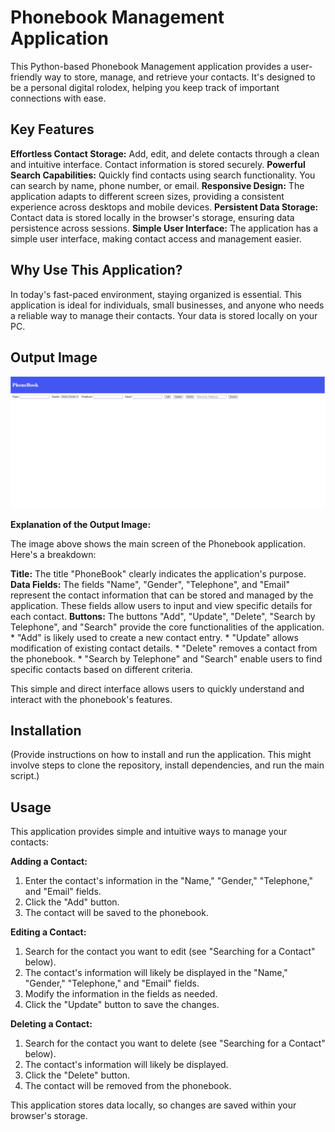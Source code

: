 
# Phonebook Management Application

This Python-based Phonebook Management application provides a user-friendly way to store, manage, and retrieve your contacts.  It's designed to be a personal digital rolodex, helping you keep track of important connections with ease.

## Key Features

**Effortless Contact Storage:** Add, edit, and delete contacts through a clean and intuitive interface. Contact information is stored securely.
**Powerful Search Capabilities:** Quickly find contacts using search functionality.  You can search by name, phone number, or email.
**Responsive Design:** The application adapts to different screen sizes, providing a consistent experience across desktops and mobile devices.
**Persistent Data Storage:** Contact data is stored locally in the browser's storage, ensuring data persistence across sessions.
**Simple User Interface:** The application has a simple user interface, making contact access and management easier.

## Why Use This Application?

In today's fast-paced environment, staying organized is essential. This application is ideal for individuals, small businesses, and anyone who needs a reliable way to manage their contacts.  Your data is stored locally on your PC.

## Output Image

![Phonebook Application Main Screen](output.png)

**Explanation of the Output Image:**

The image above shows the main screen of the Phonebook application.  Here's a breakdown:

**Title:** The title "PhoneBook" clearly indicates the application's purpose.
**Data Fields:** The fields "Name", "Gender", "Telephone", and "Email" represent the contact information that can be stored and managed by the application.  These fields allow users to input and view specific details for each contact.
**Buttons:** The buttons "Add", "Update", "Delete", "Search by Telephone", and "Search" provide the core functionalities of the application.
    * "Add" is likely used to create a new contact entry.
    * "Update" allows modification of existing contact details.
    * "Delete" removes a contact from the phonebook.
    * "Search by Telephone" and "Search" enable users to find specific contacts based on different criteria.

This simple and direct interface allows users to quickly understand and interact with the phonebook's features.

## Installation

(Provide instructions on how to install and run the application.  This might involve steps to clone the repository, install dependencies, and run the main script.)

## Usage


This application provides simple and intuitive ways to manage your contacts:

**Adding a Contact:**

1.  Enter the contact's information in the "Name," "Gender," "Telephone," and "Email" fields.
2.  Click the "Add" button.
3.  The contact will be saved to the phonebook.

**Editing a Contact:**

1.  Search for the contact you want to edit (see "Searching for a Contact" below).
2.  The contact's information will likely be displayed in the "Name," "Gender," "Telephone," and "Email" fields.
3.  Modify the information in the fields as needed.
4.  Click the "Update" button to save the changes.

**Deleting a Contact:**

1.  Search for the contact you want to delete (see "Searching for a Contact" below).
2.  The contact's information will likely be displayed.
3.  Click the "Delete" button.
4.  The contact will be removed from the phonebook.


This application stores data locally, so changes are saved within your browser's storage.

